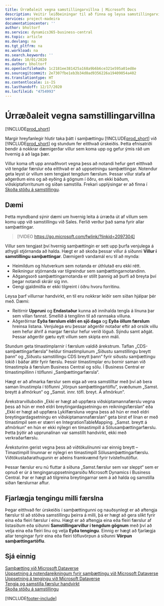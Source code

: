 ```yaml
---
title: Úrræðaleit vegna samstillingarvillna | Microsoft Docs
description: Veitir leiðbeiningar til að finna og leysa samstillingarvillur.
services: project-madeira
documentationcenter: ''
author: bholtorf
ms.service: dynamics365-business-central
ms.topic: article
ms.devlang: na
ms.tgt_pltfrm: na
ms.workload: na
ms.search.keywords: ''
ms.date: 10/01/2020
ms.author: bholtorf
ms.openlocfilehash: 1c2181ee381425a168a9b6b6ce321e595a01ed8e
ms.sourcegitcommit: 2e7307fbe1eb3b34d0ad9356226a19409054a402
ms.translationtype: HT
ms.contentlocale: is-IS
ms.lasthandoff: 12/17/2020
ms.locfileid: "4754993"
---
```

# <a name="troubleshooting-synchronization-errors"></a>Úrræðaleit vegna samstillingarvillna
[!INCLUDE[prod_short](includes/cc_data_platform_banner.md)]

Margir hreyfanlegir hlutir taka þátt í samþættingu [!INCLUDE[prod_short](includes/prod_short.md)] við [!INCLUDE[prod_short](includes/cds_long_md.md)] og stundum fer eitthvað úrskeiðis. Þetta efnisatriði bendir á nokkrar dæmigerðar villur sem koma upp og gefur ýmis ráð um hvernig á að laga þær.

Villur koma oft upp annaðhvort vegna þess að notandi hefur gert eitthvað við tengdar færslur eða eitthvað er að uppsetningu samþættingar. Notendur geta leyst úr villum sem tengjast tengdum færslum. Þessar villur stafa af aðgerðum eins og að eyðing á gögnum í öðru, en ekki báðum, viðskiptaforritunum og síðan samstilla. Frekari upplýsingar er að finna í [Skoða stöðu á samstillingu](admin-how-to-view-synchronization-status.md).

## <a name="example"></a>Dæmi
Þetta myndband sýnir dæmi um hvernig leita á úrræða út af villum sem komu upp við samstillingu við Sales. Ferlið verður það sama fyrir allar samþættingar. 

> [!VIDEO https://go.microsoft.com/fwlink/?linkid=2097304]

Villur sem tengjast því hvernig samþættingin er sett upp þurfa venjulega á athygli stjórnanda að halda. Hægt er að skoða þessar villur á síðunni **Villur í samstillingu samþættingar**. Dæmigerð vandamál eru til að mynda:  
  
* Heimildum og hlutverkum sem notanda er úthlutað eru ekki rétt.  
* Reikningur stjórnanda var tilgreindur sem samþættingarnotandinn.  
* Aðgangsorð samþættingarnotanda er stillt þannig að þurfi að breyta því þegar notandi skráir sig inn.  
* Gengi gjaldmiðla er ekki tilgreint í öðru hvoru forritinu.  
  
Leysa þarf villurnar handvirkt, en til eru nokkrar leiðir sem síðan hjálpar þér með. Dæmi:  

* Reitirnir **Uppruni** og **Endastaður** kunna að innihalda tengla á línuna þar sem villan fannst. Smellið á tengilinn til að rannsaka villuna.  
* Aðgerðirnar **Eyða færslum eldri en sjö daga** og **Eyða öllum færslum** hreinsa listana. Venjulega eru þessar aðgerðir notaðar eftir að orsök villu sem hefur áhrif á margar færslur hefur verið löguð. Sýndu samt aðgát. Þessar aðgerðir gætu eytt villum sem skipta enn máli.

Stundum geta tímastimplarnir í færslum valdið árekstrum. Taflan „CDS-samþættingarfærsla“ heldur tímastimplunum „Síðustu samstillingu breytt þann“ og „Síðustu samstillingu CDS breytt þann“ fyrir síðustu samþættingu lokið í báðar áttir fyrir færslu. Þessir tímastimplar eru bornir saman við tímastimpla á færslum Business Central og sölu. Í Business Central er tímastimpillinn í töflunni „Samþættingarfærsla“.

Hægt er að afmarka færslur sem eiga að vera samstilltar með því að bera saman línustimpla í töflunni „Vörpun samþættingartöflu“, svæðunum „Samst. breytt á afmörkun“ og „Samst. innr. töfl. breyt. Á afmörkun“.

Árekstrarvilluboðin „Ekki er hægt að uppfæra viðskiptamannafærslu vegna þess að hún er með eldri breytingardagsetningu en reikningsfærslan“ eða „Ekki er hægt að uppfæra Lykilfærsluna vegna þess að hún er með eldri breytingardagsetningu en viðskiptamannafærslan“ geta birst ef línan er með tímastimpil sem er stærri en IntegrationTableMapping. „Samst. breytt á afmörkun“ en hún er ekki nýlegri en tímastimpill á Sölusamþættingarfærslu. Þetta þýðir að upprunalínan var samstillt handvirkt, ekki með verkraðarfærslu. 

Áreksturinn gerist vegna þess að viðtökulínunni var einnig breytt – Tímastimpill línunnar er nýlegri en tímastimpill Sölusamþættingarfærslu. Viðtökustaðarathugunin er aðeins framkvæmd fyrir tvístefnutöflur. 

Þessar færslur eru nú fluttar á síðuna „Samst.færslur sem var sleppt“ sem er opnuð er úr á tengingaruppsetningarsíðu Microsoft Dynamics í Business Central. Þar er hægt að tilgreina breytingarnar sem á að halda og samstilla síðan færslurnar aftur.

## <a name="remove-couplings-between-records"></a>Fjarlægja tengingu milli færslna
Þegar eitthvað fer úrskeiðis í samþættingunni og nauðsynlegt er að aftengja færslur til að stöðva samstillingu þeirra á milli, þá er hægt að gera slíkt fyrir eina eða fleiri færslur í einu. Hægt er að aftengja eina eða fleiri færslur af listasíðum eða síðunni **Samstillingarvillur í tengdum gögnum** með því að velja eina eða fleiri línu og velja **Eyða tengingu**. Einnig er hægt að fjarlægja allar tengingar fyrir eina eða fleiri töfluvörpun á síðunni **Vörpun samþættingartöflu**. 

## <a name="see-also"></a>Sjá einnig
[Samþætting við Microsoft Dataverse](admin-prepare-dynamics-365-for-sales-for-integration.md)  
[Uppsetning á notendareikningum fyrir samþættingu við Microsoft Dataverse](admin-setting-up-integration-with-dynamics-sales.md)  
[Uppsetning á tengingu við Microsoft Dataverse](admin-how-to-set-up-a-dynamics-crm-connection.md)  
[Tengja og samstilla færslur handvirkt](admin-how-to-couple-and-synchronize-records-manually.md)  
[Skoða stöðu á samstillingu](admin-how-to-view-synchronization-status.md)  


[!INCLUDE[footer-include](includes/footer-banner.md)]